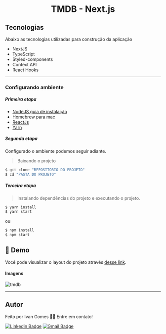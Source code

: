 <h1 align="center">
    TMDB - Next.js
</h1>



## Tecnologias

Abaixo as tecnologias utilizadas para construção da aplicação

- NextJS
- TypeScript
- Styled-components
- Context API
- React Hooks

----

### Configurando ambiente

##### Primeira etapa
- [NodeJS guia de instalação](https://nodejs.org/en/download/package-manager/ "Instalação")
- [Homebrew para mac](https://brew.sh/index_pt-br "Instalação")
- [ReactJs ](https://reactjs.org/docs/create-a-new-react-app.html "Instalação")
- [Yarn ](https://classic.yarnpkg.com/lang/en/docs/install/#debian-stable")


##### Segunda etapa

Configurado o ambiente podemos seguir adiante.

> Baixando o projeto
```sh
$ git clone "REPOSITORIO DO PROJETO"
$ cd "PASTA DO PROJETO"
```


##### Terceira etapa
> Instalando dependências do projeto e executando o projeto.
```sh
$ yarn install
$ yarn start
```
ou
```sh
$ npm install
$ npm start
```

## 🔖 Demo

Você pode visualizar o layout do projeto através [desse link](https://frontend-test-two-ivangomestr.vercel.app/). 

#### Imagens
![tmdb](https://user-images.githubusercontent.com/85263053/212542161-684fa1f1-fe8f-4bc4-83f0-a14909eb7be5.png)

---


## Autor

Feito por Ivan Gomes 👋🏽 Entre em contato!

[![Linkedin Badge](https://img.shields.io/badge/-Ivan-blue?style=flat-square&logo=Linkedin&logoColor=white&link=https://www.linkedin.com/in/ivan-gomes-883820214/)](https://www.linkedin.com/in/ivan-gomes-883820214/)
[![Gmail Badge](https://img.shields.io/badge/-ivanjunior.pt@gmail.com-red?style=flat-square&link=mailto:ivanjunior.pt@gmail.com)](mailto:ivanjunior.pt@gmail.com)
